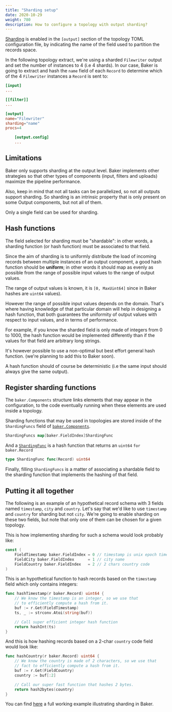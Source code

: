 ```yaml
---
title: "Sharding setup"
date: 2020-10-29
weight: 780
description: How to configure a topology with output sharding?
---
```


[Sharding](/docs/core-concepts/#sharding) is enabled in the `[output]` 
section of the topology TOML  configuration file, by indicating the name
of the field used to partition the records space.

In the following topology extract, we're using a sharded `Filewriter` output
and set the number of instances to 4 (i.e 4 shards). In our case, Baker is 
going to extract and hash the `name` field of each `Record` to determine which
of the 4 `Filewriter` instances a `Record` is sent to: 

```toml
[input]
...

[[filter]]
...

[output]
name="Filewriter"
sharding="name"
procs=4

    [output.config]
    ...
```

## Limitations

Baker only supports sharding at the output level. Baker implements other 
strategies so that other types of components (input, filters and uploads) 
maximize the pipeline performance.

Also, keep in mind that not all tasks can be parallelized, so not all outputs
support sharding. So sharding is an intrinsic property that is only present on
some Output components, but not all of them.

Only a single field can be used for sharding.

## Hash functions

The field selected for sharding must be "shardable": in other words, a sharding function (or
hash function) must be associated to that field.

Since the aim of sharding is to uniformly distribute the load of incoming 
records between multiple instances of an output component, a good hash function
should be **uniform**; in other words it should map as evenly as possible from 
the range of possible input values to the range of output values.

The range of output values is known, it is  `[0, MaxUint64]` since in Baker 
hashes are `uint64` values).

However the range of possible input values depends on the domain. That's where
having knowledge of that particular domain will help in designing a hash 
function, that both guarantees the uniformity of output values with respect to 
input values, and in terms of performance.

For example, if you know the sharded field is only made of integers from 0 to 
1000, the hash function would be implemented differently than if the values for that 
field are arbitrary long strings.

It's however possible to use a non-optimal but best effort general hash function.
(we're planning to add this to Baker soon).

A hash function should of course be deterministic (i.e the same input should 
always give the same output).

## Register sharding functions

The `baker.Components` structure links elements that may appear in the 
configuration, to the code eventually running when these elements are used
inside a topology.

Sharding functions that may be used in topologies are stored inside of 
the `ShardingFuncs` field of [`baker.Components`](https://pkg.go.dev/github.com/AdRoll/baker#Components).

```go
ShardingFuncs map[baker.FieldIndex]ShardingFunc
```

And a [`ShardingFunc`](https://pkg.go.dev/github.com/AdRoll/baker#ShardingFunc)
is a hash function that returns an `uint64` `for baker.Record`

```go
type ShardingFunc func(Record) uint64
```

Finally, filling `ShardingFuncs` is a matter of associating a shardable field to
the sharding function that implements the hashing of that field.


## Putting it all together

The following is an example of an hypothetical record schema with 3 fields 
named `timestamp`, `city` and `country`. Let's say that we'd like to use 
`timestamp` and `country` for sharding but not `city`. We're going to enable
sharding on these two fields, but note that only one of them can be chosen
for a given topology.

This is how implementing sharding for such a schema would look probably like:

```go
const (
    FieldTimestamp baker.FieldIndex = 0 // timestamp is unix epoch timestamp
    FieldCity baker.FieldIndex      = 1 // city name
    FieldCountry baker.FieldIndex   = 2 // 2 chars country code
)
```

This is an hypothetical function to hash records based on the `timestamp` field
which only contains integers:

```go
func hashTimestamp(r baker.Record) uint64 {
    // We know the timestamp is an integer, so we use that 
    // to efficiently compute a hash from it.
    buf := r.Get(FieldTimestamp)
    ts, _ := strconv.Atoi(string(buf))

    // Call super efficient integer hash function
    return hashInt(ts)
}
```

And this is how hashing records based on a 2-char `country` code field would 
look like:

```go
func hashCountry(r baker.Record) uint64 {
    // We know the country is made of 2 characters, so we use that 
    // fact to efficiently compute a hash from it.
    buf := r.Get(FieldCountry)
    country := buf[:2]

    // Call our super fast function that hashes 2 bytes.
    return hash2bytes(country)
}
```

You can find [here](https://github.com/AdRoll/baker/tree/main/examples/sharding)
a full working example illustrating sharding in Baker.

